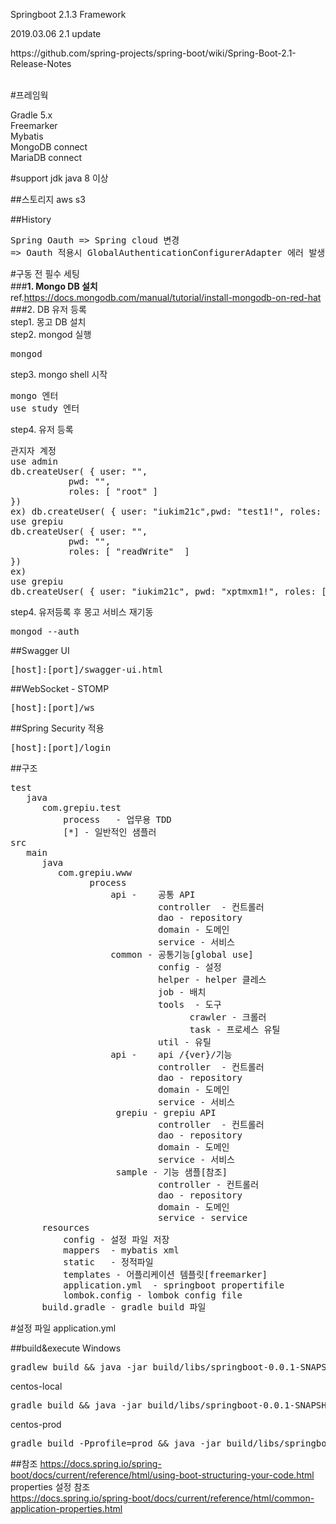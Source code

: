 Springboot 2.1.3 Framework<br>
<p>2019.03.06 2.1 update</p>
https://github.com/spring-projects/spring-boot/wiki/Spring-Boot-2.1-Release-Notes
<br>
<br>

#프레임웍

Gradle 5.x<br>
Freemarker<br>
Mybatis<br>
MongoDB connect<br>
MariaDB connect</br>

#support jdk
java 8 이상

##스토리지 
aws s3

##History
<pre>
Spring Oauth => Spring cloud 변경
=> Oauth 적용시 GlobalAuthenticationConfigurerAdapter 에러 발생으로 변경
</pre>

#구동 전 필수 세팅 <br>
###<b>1. Mongo DB 설치</b><br>
ref.https://docs.mongodb.com/manual/tutorial/install-mongodb-on-red-hat<br>
###2. DB 유저 등록<br>
step1. 몽고 DB 설치<br>
step2. mongod 실행<br>
<pre>
mongod
</pre>
step3. mongo shell 시작<br>
<pre>
mongo 엔터
use study 엔터
</pre>
step4. 유저 등록<br>
<pre>
관지자 계정
use admin
db.createUser( { user: "<username>",
           pwd: "<password>",
           roles: [ "root" ]
})
ex) db.createUser( { user: "iukim21c",pwd: "test1!", roles: [ "root" ]});
use grepiu
db.createUser( { user: "<username>",
           pwd: "<password>",
           roles: [ "readWrite"  ] 
})
ex)
use grepiu
db.createUser( { user: "iukim21c", pwd: "xptmxm1!", roles: [ { role: "readWrite", db: "grepiu" } ] })
</pre>
step4. 유저등록 후 몽고 서비스 재기동<br>
<pre>
mongod --auth
</pre>
##Swagger UI 
<pre>
[host]:[port]/swagger-ui.html
</pre>

##WebSocket - STOMP
<pre>
[host]:[port]/ws
</pre>

##Spring Security 적용
 <pre>
[host]:[port]/login
</pre>
##구조
<pre>
test
   java 
      com.grepiu.test
          process   - 업무용 TDD
          [*] - 일반적인 샘플러
src
   main
      java
         com.grepiu.www
               process
                   api -    공통 API 
                            controller  - 컨트롤러
                            dao - repository 
                            domain - 도메인 
                            service - 서비스
                   common - 공통기능[global use]
                            config - 설정
                            helper - helper 클레스
                            job - 배치
                            tools  - 도구
                                  crawler - 크롤러
                                  task - 프로세스 유틸
                            util - 유틸
                   api -    api /{ver}/기능
                            controller  - 컨트롤러
                            dao - repository 
                            domain - 도메인 
                            service - 서비스
                    grepiu - grepiu API
                            controller  - 컨트롤러
                            dao - repository 
                            domain - 도메인 
                            service - 서비스
                    sample - 기능 샘플[참조]
                            controller - 컨트롤러
                            dao - repository
                            domain - 도메인
                            service - service
      resources
          config - 설정 파일 저장
          mappers  - mybatis xml
          static   - 정적파일
          templates - 어플리케이션 템플릿[freemarker]
          application.yml  - springboot propertifile
          lombok.config - lombok config file
      build.gradle - gradle build 파일         
</pre>

#설정 파일
application.yml

##build&execute
Windows<br>
<pre>
gradlew build && java -jar build/libs/springboot-0.0.1-SNAPSHOT.jar
</pre>
centos-local
<pre>
gradle build && java -jar build/libs/springboot-0.0.1-SNAPSHOT.jar
</pre>
centos-prod
<pre>
gradle build -Pprofile=prod && java -jar build/libs/springboot-0.0.1-SNAPSHOT.jar
</pre>

##참조
https://docs.spring.io/spring-boot/docs/current/reference/html/using-boot-structuring-your-code.html
<br>properties 설정 참조</br>
https://docs.spring.io/spring-boot/docs/current/reference/html/common-application-properties.html